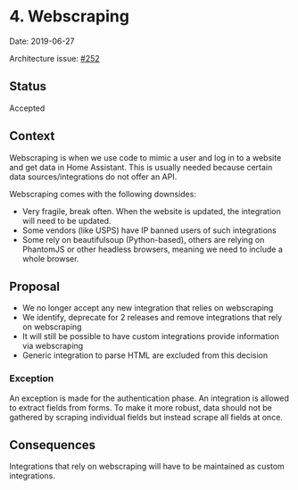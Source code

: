 # 4. Webscraping

Date: 2019-06-27

Architecture issue: [#252](https://github.com/home-assistant/architecture/issues/252)

## Status

Accepted

## Context

Webscraping is when we use code to mimic a user and log in to a website and get data in Home Assistant. This is usually needed because certain data sources/integrations do not offer an API.

Webscraping comes with the following downsides:

- Very fragile, break often. When the website is updated, the integration will need to be updated.
- Some vendors (like USPS) have IP banned users of such integrations
- Some rely on beautifulsoup (Python-based), others are relying on PhantomJS or other headless browsers, meaning we need to include a whole browser.

## Proposal

- We no longer accept any new integration that relies on webscraping
- We identify, deprecate for 2 releases and remove integrations that rely on webscraping
- It will still be possible to have custom integrations provide information via webscraping
- Generic integration to parse HTML are excluded from this decision

### Exception

An exception is made for the authentication phase. An integration is allowed to extract fields from forms. To make it more robust, data should not be gathered by scraping individual fields but instead scrape all fields at once.

## Consequences

Integrations that rely on webscraping will have to be maintained as custom integrations.
